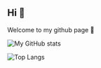 ## Hi 👋
Welcome to my github page 🤗

![My GitHub stats](https://github-readme-stats.vercel.app/api?username=NebularDev&show_icons=true&theme=graywhite)

![Top Langs](https://github-readme-stats.vercel.app/api/top-langs/?username=NebularDev&layout=compact)
